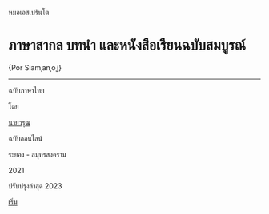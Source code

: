 <link href="markdown.css" rel="stylesheet">

หมอเอสเปรันโต

# ภาษาสากล บทนำ และหนังสือเรียนฉบับสมบูรณ์

{Por Siamˌanˌoˌj}

---

ฉบับภาษาไทย

โดย

[นายวรุฒ ](https://warut92.github.io)

ฉบับออนไลน์

ระยอง - สมุทรสงคราม

2021

ปรับปรุงล่าสุด 2023


[เริ่ม](./1.md)
